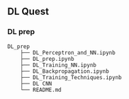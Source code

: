 ## DL Quest

### DL prep

```
DL_prep
    ├── DL_Perceptron_and_NN.ipynb
    ├── DL_prep.ipynb
    ├── DL_Training_NN.ipynb
    ├── DL_Backpropagation.ipynb
    ├── DL_Training_Techniques.ipynb
    ├── DL CNN
    └── README.md
```

